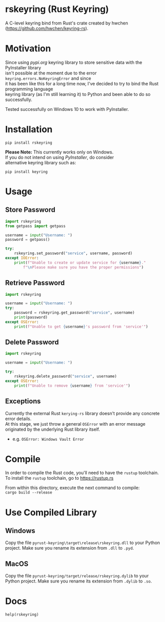 # rskeyring (Rust Keyring)
A C-level keyring bind from Rust's crate created by hwchen (https://github.com/hwchen/keyring-rs).

# Motivation
Since using _pypi.org_ keyring library to store sensitive data with the PyInstaller library  
isn't possible at the moment due to the error `keyring.errors.NoKeyringError` and since   
it has been like this for a long time now, I've decided to try to bind the Rust programming language  
keyring library (as I'm still learning it) to Python and been able to do so successfully.

Tested successfully on Windows 10 to work with PyInstaller.

# Installation

`pip install rskeyring`

**Please Note:** This currently works only on Windows.  
If you do not intend on using _PyInstaller_, do consider  
alternative keyring library such as:

`pip install keyring`


# Usage

## Store Password
```python
import rskeyring
from getpass import getpass

username = input("Username: ")
password = getpass()

try:
    rskeyring.set_password("service", username, password)
except IOError:
    print(f"Unable to create or update service for {username}."
        f"\nPlease make sure you have the proper permissions")
```

## Retrieve Password
```python
import rskeyring

username = input("Username: ")
try:
    password = rskeyring.get_password("service", username)
    print(password)
except OSError:
    print(f"Unable to get {username}'s password from 'service'")
```

## Delete Password
```python
import rskeyring

username = input("Username: ")

try:
    rskeyring.delete_password("service", username)
except OSError:
    print(f"Unable to remove {username} from 'service'")
```

## Exceptions
Currently the external Rust `kerying-rs` library doesn't provide any concrete error details.  
At this stage, we just throw a general `OSError` with an error message originated by the underlying Rust library itself.  
* e.g. `OSError: Windows Vault Error`

# Compile
In order to compile the Rust code, you'll need to have the `rustup` toolchain.  
To install the `rustup` toolchain, go to https://rustup.rs

From within this directory, execute the next command to compile:  
`cargo build --release`

# Use Compiled Library

## Windows
Copy the file `pyrust-keyring\target\release\rskeyring.dll` to your Python project. Make sure you rename its extension from `.dll` to `.pyd`.

## MacOS
Copy the file `pyrust-keyring/target/release/rskeyring.dylib` to your Python project. Make sure you rename its extension from `.dylib` to `.so`.

# Docs

`help(rskeyring)`



